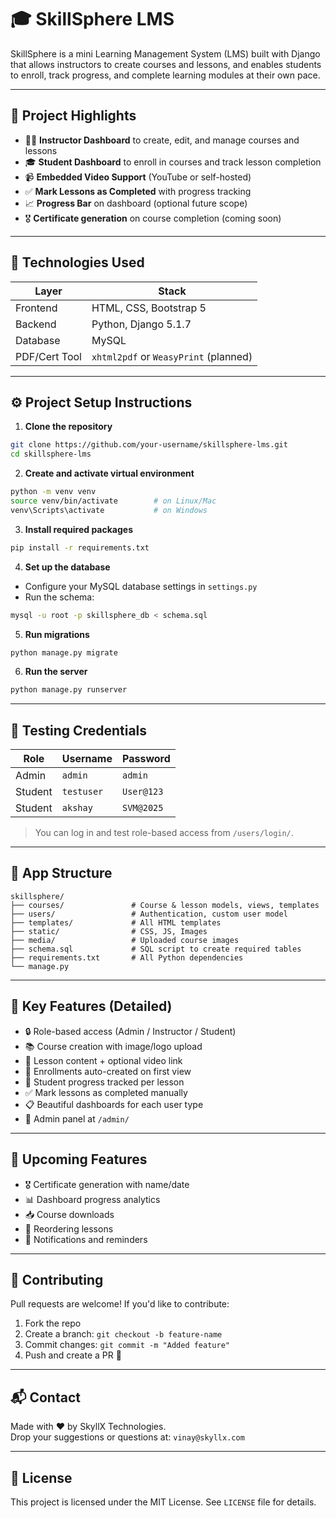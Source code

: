 # 🎓 SkillSphere LMS

SkillSphere is a mini Learning Management System (LMS) built with Django that allows instructors to create courses and lessons, and enables students to enroll, track progress, and complete learning modules at their own pace.

---

## 🌟 Project Highlights

- 👨‍🏫 **Instructor Dashboard** to create, edit, and manage courses and lessons
- 🎓 **Student Dashboard** to enroll in courses and track lesson completion
- 📹 **Embedded Video Support** (YouTube or self-hosted)
- ✅ **Mark Lessons as Completed** with progress tracking
- 📈 **Progress Bar** on dashboard (optional future scope)
- 🎖️ **Certificate generation** on course completion (coming soon)

---

## 🧩 Technologies Used

| Layer         | Stack                                |
|---------------|---------------------------------------|
| Frontend      | HTML, CSS, Bootstrap 5                |
| Backend       | Python, Django 5.1.7                  |
| Database      | MySQL                                 |
| PDF/Cert Tool | `xhtml2pdf` or `WeasyPrint` (planned) |

---

## ⚙️ Project Setup Instructions

1. **Clone the repository**

```bash
git clone https://github.com/your-username/skillsphere-lms.git
cd skillsphere-lms
```

2. **Create and activate virtual environment**

```bash
python -m venv venv
source venv/bin/activate        # on Linux/Mac
venv\Scripts\activate           # on Windows
```

3. **Install required packages**

```bash
pip install -r requirements.txt
```

4. **Set up the database**

- Configure your MySQL database settings in `settings.py`
- Run the schema:

```bash
mysql -u root -p skillsphere_db < schema.sql
```

5. **Run migrations**

```bash
python manage.py migrate
```

6. **Run the server**

```bash
python manage.py runserver
```

---

## 🧪 Testing Credentials

| Role     | Username | Password    |
|----------|----------|-------------|
| Admin    | `admin`  | `admin`     |
| Student  | `testuser` | `User@123` |
| Student  | `akshay` | `SVM@2025`  |

> You can log in and test role-based access from `/users/login/`.

---

## 🧠 App Structure

```
skillsphere/
├── courses/               # Course & lesson models, views, templates
├── users/                 # Authentication, custom user model
├── templates/             # All HTML templates
├── static/                # CSS, JS, Images
├── media/                 # Uploaded course images
├── schema.sql             # SQL script to create required tables
├── requirements.txt       # All Python dependencies
└── manage.py
```

---

## 📌 Key Features (Detailed)

- 🔒 Role-based access (Admin / Instructor / Student)
- 📚 Course creation with image/logo upload
- 🧠 Lesson content + optional video link
- 📝 Enrollments auto-created on first view
- 🚦 Student progress tracked per lesson
- ✅ Mark lessons as completed manually
- 📋 Beautiful dashboards for each user type
- 📄 Admin panel at `/admin/`

---

## 🚀 Upcoming Features

- 🎖️ Certificate generation with name/date
- 📊 Dashboard progress analytics
- 📥 Course downloads
- 🔁 Reordering lessons
- 📨 Notifications and reminders

---

## 🤝 Contributing

Pull requests are welcome! If you'd like to contribute:

1. Fork the repo
2. Create a branch: `git checkout -b feature-name`
3. Commit changes: `git commit -m "Added feature"`
4. Push and create a PR 🚀

---

## 📬 Contact

Made with ❤️ by SkyllX Technologies.  
Drop your suggestions or questions at: `vinay@skyllx.com`

---

## 📄 License

This project is licensed under the MIT License. See `LICENSE` file for details.
